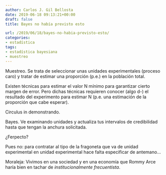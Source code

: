 ```yaml
---
author: Carlos J. Gil Bellosta
date: 2019-06-18 09:13:21+00:00
draft: false
title: Bayes no había previsto esto

url: /2019/06/18/bayes-no-habia-previsto-esto/
categories:
- estadística
tags:
- estadística bayesiana
- muestreo
---
```





Muestreo. Se trata de seleccionar unas unidades experimentales (proceso caro) y tratar de estimar una proporción (p.e.) en la población total.







Existen técnicas para estimar el valor N mínimo para garantizar cierto margen de error. Pero dichas técnicas requieren conocer (algo d-) el resultado del experimento para estimar N (p.e. una estimación de la proporción que cabe esperar).







Circulus in demonstrando.







Bayes. Ve examinando unidades y actualiza tus intervalos de credibilidad hasta que tengan la anchura solicitada.







¿Ferpecto?







Pues no: para contratar al tipo de la fragoneta que va de unidad experimental en unidad experimental hace falta especificar de antemano...







Moraleja: Vivimos en una sociedad y en una economía que Rommy Arce haría bien en tachar de _institucionalmente frecuentista_.



